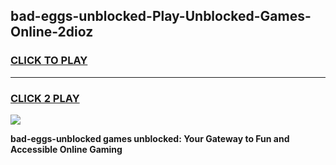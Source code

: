 
## bad-eggs-unblocked-Play-Unblocked-Games-Online-2dioz
<h3>
<a href="https://premium76.site?title=bad-eggs-unblocked&ref=25A">CLICK TO PLAY</a></h3>
<hr>

<h3>
<a href="https://premium76.site?title=bad-eggs-unblocked&ref=25A">CLICK 2 PLAY</a>
  
</h3>

<a href="https://premium76.site?title=bad-eggs-unblocked&ref=25A"><img src="https://clearcache.store/games.png"></a>


**bad-eggs-unblocked games unblocked: Your Gateway to Fun and Accessible Online Gaming**
